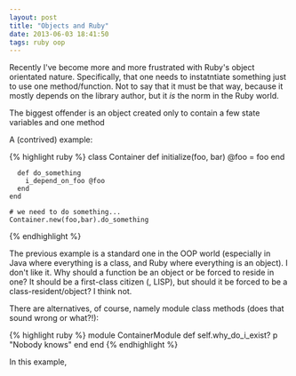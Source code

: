 ```yaml
---
layout: post
title: "Objects and Ruby"
date: 2013-06-03 18:41:50
tags: ruby oop
---
```


Recently I've become more and more frustrated with Ruby's object orientated nature. Specifically, that one needs to instatntiate something just to use one method/function. Not to say that it must be that way, because it mostly depends on the library author, but it *is* the norm in the Ruby world.

The biggest offender is an object created only to contain a few state variables and one method

A (contrived) example:

{% highlight ruby %}
	class Container
	  def initialize(foo, bar)
	  @foo = foo
	  end
	
	  def do_something
	    i_depend_on_foo @foo
	  end
	end

	# we need to do something...
	Container.new(foo,bar).do_something
{% endhighlight %}

The previous example is a standard one in the OOP world (especially in Java where everything is a class, and Ruby where everything is an object). I don't like it. Why should a function be an object or be forced to reside in one? It should be a first-class citizen (, LISP), but should it be forced to be a class-resident/object? I think not.

There are alternatives, of course, namely module class methods (does that sound wrong or what?!):

{% highlight ruby %}
module ContainerModule
  def self.why_do_i_exist?
    p "Nobody knows"
  end
end
{% endhighlight %}

In this example, 
